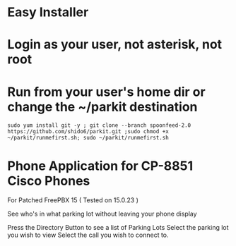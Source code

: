 
# Easy Installer
# Login as your user, not asterisk, not root
# Run from your user's home dir or change the ~/parkit destination

```
sudo yum install git -y ; git clone --branch spoonfeed-2.0 https://github.com/shido6/parkit.git ;sudo chmod +x ~/parkit/runmefirst.sh; sudo ~/parkit/runmefirst.sh

```
# Phone Application for CP-8851 Cisco Phones
For Patched FreePBX 15 ( Tested on 15.0.23 )

See who's in what parking lot without leaving your phone display

Press the Directory Button to see a list of Parking Lots
Select the parking lot you wish to view
Select the call you wish to connect to.

